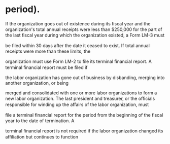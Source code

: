 # period).

If the organization goes out of existence during its ﬁscal year and the organization's total annual receipts were less than $250,000 for the part of the last ﬁscal year during which the organization existed, a Form LM-3 must

be ﬁled within 30 days after the date it ceased to exist. If total annual receipts were more than these limits, the

organization must use Form LM-2 to ﬁle its terminal ﬁnancial report. A terminal ﬁnancial report must be ﬁled if

the labor organization has gone out of business by disbanding, merging into another organization, or being

merged and consolidated with one or more labor organizations to form a new labor organization. The last president and treasurer, or the oﬃcials responsible for winding up the aﬀairs of the labor organization, must

ﬁle a terminal ﬁnancial report for the period from the beginning of the ﬁscal year to the date of termination. A

terminal ﬁnancial report is not required if the labor organization changed its aﬃliation but continues to function